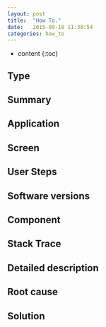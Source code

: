```yaml
---
layout: post
title:  "How To."
date:   2015-09-18 11:38:54
categories: how_to
---
```

* content
{:toc}


## Type

## Summary

## Application

## Screen

## User Steps

## Software versions

## Component

## Stack Trace

## Detailed description

## Root cause

## Solution
